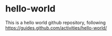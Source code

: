# hello-world
This is a hello world github repository, following https://guides.github.com/activities/hello-world/
